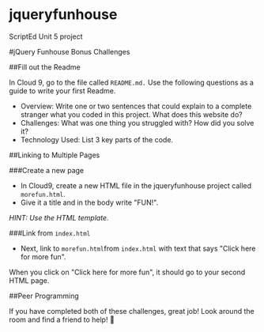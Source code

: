 # jqueryfunhouse
ScriptEd Unit 5 project

#jQuery Funhouse Bonus Challenges

##Fill out the Readme

In Cloud 9, go to the file called `README.md.` Use the following questions as a guide to write your first Readme.

* Overview: Write one or two sentences that could explain to a complete stranger what you coded in this project. What does this website do?
* Challenges: What was one thing you struggled with? How did you solve it?
* Technology Used: List 3 key parts of the code. 

##Linking to Multiple Pages

###Create a new page
* In Cloud9, create a new HTML file in the jqueryfunhouse project called `morefun.html`. 
* Give it a title and in the body write "FUN!".

*HINT: Use the HTML template.*

###Link from `index.html`
* Next, link to `morefun.html`from `index.html` with text that says "Click here for more fun". 

When you click on "Click here for more fun", it should go to your second HTML page.

##Peer Programming

If you have completed both of these challenges, great job! Look around the room and find a friend to help! 👀
